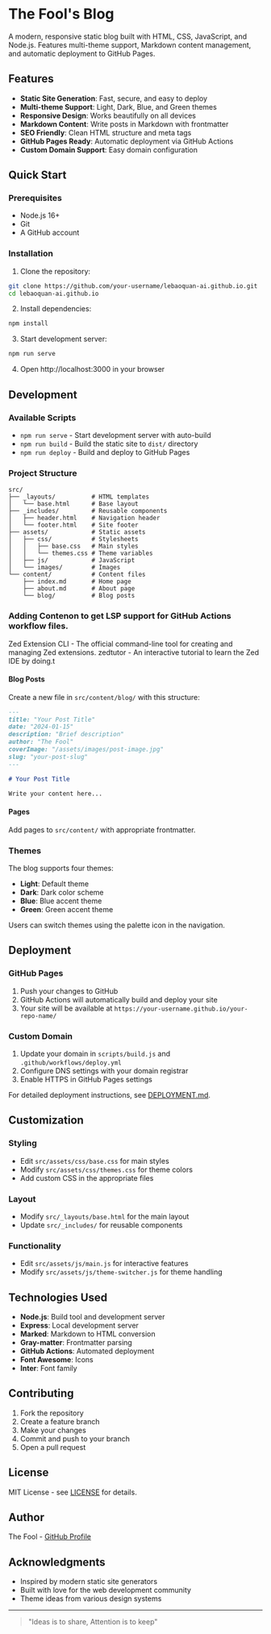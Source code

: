 # The Fool's Blog

A modern, responsive static blog built with HTML, CSS, JavaScript, and Node.js. Features multi-theme support, Markdown content management, and automatic deployment to GitHub Pages.

## Features

- **Static Site Generation**: Fast, secure, and easy to deploy
- **Multi-theme Support**: Light, Dark, Blue, and Green themes
- **Responsive Design**: Works beautifully on all devices
- **Markdown Content**: Write posts in Markdown with frontmatter
- **SEO Friendly**: Clean HTML structure and meta tags
- **GitHub Pages Ready**: Automatic deployment via GitHub Actions
- **Custom Domain Support**: Easy domain configuration

## Quick Start

### Prerequisites

- Node.js 16+
- Git
- A GitHub account

### Installation

1. Clone the repository:
```bash
git clone https://github.com/your-username/lebaoquan-ai.github.io.git
cd lebaoquan-ai.github.io
```

2. Install dependencies:
```bash
npm install
```

3. Start development server:
```bash
npm run serve
```

4. Open http://localhost:3000 in your browser

## Development

### Available Scripts

- `npm run serve` - Start development server with auto-build
- `npm run build` - Build the static site to `dist/` directory
- `npm run deploy` - Build and deploy to GitHub Pages

### Project Structure

```
src/
├── _layouts/          # HTML templates
│   └── base.html      # Base layout
├── _includes/         # Reusable components
│   ├── header.html    # Navigation header
│   └── footer.html    # Site footer
├── assets/            # Static assets
│   ├── css/           # Stylesheets
│   │   ├── base.css   # Main styles
│   │   └── themes.css # Theme variables
│   ├── js/            # JavaScript
│   └── images/        # Images
└── content/           # Content files
    ├── index.md       # Home page
    ├── about.md       # About page
    └── blog/          # Blog posts
```

### Adding Contenon to get LSP support for GitHub Actions workflow files.
Zed Extension CLI - The official command-line tool for creating and managing Zed extensions.
zedtutor - An interactive tutorial to learn the Zed IDE by doing.t

#### Blog Posts

Create a new file in `src/content/blog/` with this structure:

```markdown
---
title: "Your Post Title"
date: "2024-01-15"
description: "Brief description"
author: "The Fool"
coverImage: "/assets/images/post-image.jpg"
slug: "your-post-slug"
---

# Your Post Title

Write your content here...
```

#### Pages

Add pages to `src/content/` with appropriate frontmatter.

### Themes

The blog supports four themes:
- **Light**: Default theme
- **Dark**: Dark color scheme
- **Blue**: Blue accent theme
- **Green**: Green accent theme

Users can switch themes using the palette icon in the navigation.

## Deployment

### GitHub Pages

1. Push your changes to GitHub
2. GitHub Actions will automatically build and deploy your site
3. Your site will be available at `https://your-username.github.io/your-repo-name/`

### Custom Domain

1. Update your domain in `scripts/build.js` and `.github/workflows/deploy.yml`
2. Configure DNS settings with your domain registrar
3. Enable HTTPS in GitHub Pages settings

For detailed deployment instructions, see [DEPLOYMENT.md](DEPLOYMENT.md).

## Customization

### Styling

- Edit `src/assets/css/base.css` for main styles
- Modify `src/assets/css/themes.css` for theme colors
- Add custom CSS in the appropriate files

### Layout

- Modify `src/_layouts/base.html` for the main layout
- Update `src/_includes/` for reusable components

### Functionality

- Edit `src/assets/js/main.js` for interactive features
- Modify `src/assets/js/theme-switcher.js` for theme handling

## Technologies Used

- **Node.js**: Build tool and development server
- **Express**: Local development server
- **Marked**: Markdown to HTML conversion
- **Gray-matter**: Frontmatter parsing
- **GitHub Actions**: Automated deployment
- **Font Awesome**: Icons
- **Inter**: Font family

## Contributing

1. Fork the repository
2. Create a feature branch
3. Make your changes
4. Commit and push to your branch
5. Open a pull request

## License

MIT License - see [LICENSE](LICENSE) for details.

## Author

The Fool - [GitHub Profile](https://github.com/your-username)

## Acknowledgments

- Inspired by modern static site generators
- Built with love for the web development community
- Theme ideas from various design systems

---

> "Ideas is to share, Attention is to keep"
